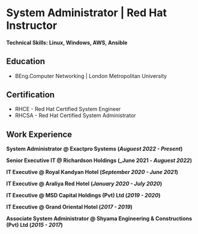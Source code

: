 # System Administrator | Red Hat Instructor 
#### Technical Skills: Linux, Windows, AWS, Ansible

## Education
- BEng.Computer Networking  | London Metropolitan University

## Certification
- RHCE  - Red Hat Certified System Engineer
- RHCSA - Red Hat Certified System Administrator

## Work Experience
**System Administrator @ Exactpro Systems  (_Auguest 2022 - Present_)**

**Senior Executive IT @ Richardson Holdings  (_June 2021 - _Auguest 2022_)**

**IT Executive @  Royal Kandyan Hotel  (_September 2020 - June 2021_)**

**IT Executive @  Araliya Red Hotel  (_January 2020 - July 2020_)**

**IT Executive @  MSD Capital Holdings (Pvt) Ltd  (_2019 - 2020_)**

**IT Executive @  Grand Oriental Hotel  (_2017 - 2019_)**

**Associate System Administrator @  Shyama Engineering & Constructions (Pvt) Ltd  (_2015 - 2017_)**